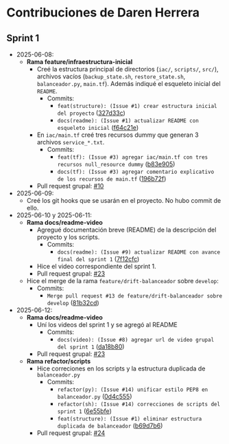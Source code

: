 # Contribuciones de Daren Herrera

## Sprint 1
- 2025-06-08:
    - **Rama feature/infraestructura-inicial**
        - Creé la estructura principal de directorios (`iac/`, `scripts/`, `src/`), archivos vacíos (`backup_state.sh`, `restore_state.sh`, `balanceador.py`, `main.tf`). Además indiqué el esqueleto inicial del `README`.
            - Commits:
                - `feat(structure): (Issue #1) crear estructura inicial del proyecto` ([327d33c](https://github.com/Grupo-9-CC3S2/Proyecto-7/commit/327d33c04ca3d7e50e063e4f8a0806a810c05ad8))
                - `docs(readme): (Issue #1) actualizar README con esqueleto inicial` ([f64c21e](https://github.com/Grupo-9-CC3S2/Proyecto-7/commit/f64c21e55283bc25fb3acad8c571e89bac82d038))
        - En `iac/main.tf` creé tres recursos dummy que generan 3 archivos `service_*.txt`.
            - Commits:
                - `feat(tf): (Issue #3) agregar iac/main.tf con tres recursos null_resource dummy` ([b83e905](https://github.com/Grupo-9-CC3S2/Proyecto-7/commit/b83e9057407ce86e0c8b61cc1f87a729458cb583))
                - `docs(tf): (Issue #3) agregar comentario explicativo de los recursos de main.tf` ([196b72f](https://github.com/Grupo-9-CC3S2/Proyecto-7/commit/196b72f9a61f7eaf5b765c9549f8361820805bc6))
        - Pull request grupal: [#10](https://github.com/Grupo-9-CC3S2/Proyecto-7/pull/10)
- 2025-06-09:
    - Creé los git hooks que se usarán en el proyecto. No hubo commit de ello.
- 2025-06-10 y 2025-06-11:
    - **Rama docs/readme-video**
        - Agregué documentación breve (README) de la descripción del proyecto y los scripts.
            - Commits:
                - `docs(readme): (Issue #9) actualizar README con avance final del sprint 1` ([7f12cfc](https://github.com/Grupo-9-CC3S2/Proyecto-7/commit/7f12cfcdef223c8383ffa0f76a7bd49f04f7e478))
        - Hice el video correspondiente del sprint 1.
        - Pull request grupal: [#23](https://github.com/Grupo-9-CC3S2/Proyecto-7/pull/23)
    - Hice el merge de la rama `feature/drift-balanceador` sobre `develop`:
        - Commits:
            - `Merge pull request #13 de feature/drift-balanceador sobre develop` ([81b32cd](https://github.com/Grupo-9-CC3S2/Proyecto-7/commit/81b32cd01317fd66811670dced17e5e0409b8ab7))
- 2025-06-12:
    - **Rama docs/readme-video**
        - Uní los videos del sprint 1 y se agregó al README
            - Commits:
                - `docs(video): (Issue #8) agregar url de video grupal del sprint 1` ([da18b80](https://github.com/Grupo-9-CC3S2/Proyecto-7/commit/da18b80e9d011b3f41d7ea5fea7aeb7c5c93b864))
        -  Pull request grupal: [#23](https://github.com/Grupo-9-CC3S2/Proyecto-7/pull/23)
    - **Rama refactor/scripts**
        - Hice correciones en los scripts y la estructura duplicada de `balanceador.py`
            - Commits:
                - `refactor(py): (Issue #14) unificar estilo PEP8 en balanceador.py` ([0d4c555](https://github.com/Grupo-9-CC3S2/Proyecto-7/commit/0d4c555ddb258b48b7c1067ea14463e3949091e9))
                - `refactor(sh): (Issue #14) correcciones de scripts del sprint 1` ([6e55bfe](https://github.com/Grupo-9-CC3S2/Proyecto-7/commit/6e55bfe679de4a06d4390cd98bab259a342ef228))
                - `feat(structure): (Issue #1) eliminar estructura duplicada de balanceador` ([b69d7b6](https://github.com/Grupo-9-CC3S2/Proyecto-7/commit/b69d7b6c7049f777d3812a41fae12208fa2c0526))
        - Pull request grupal: [#24](https://github.com/Grupo-9-CC3S2/Proyecto-7/pull/24)